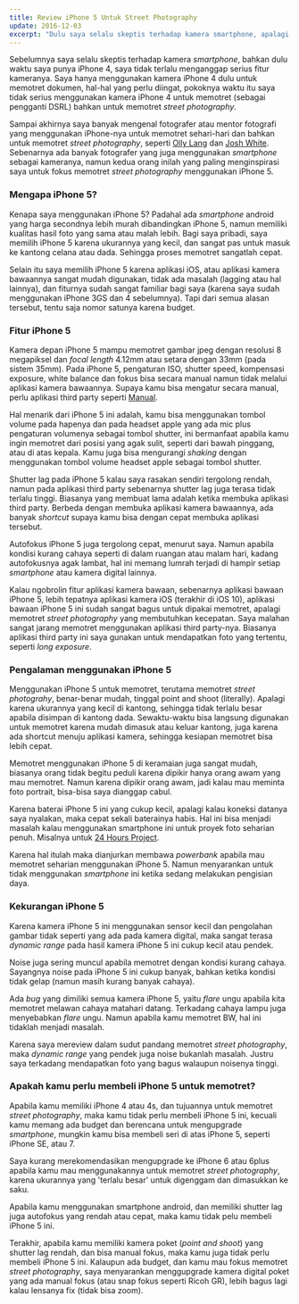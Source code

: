 ```yaml
---
title: Review iPhone 5 Untuk Street Photography
update: 2016-12-03
excerpt: "Dulu saya selalu skeptis terhadap kamera smartphone, apalagi untuk memotret street photography."
---
```


Sebelumnya saya selalu skeptis terhadap kamera *smartphone*, bahkan dulu waktu saya punya iPhone 4, saya tidak terlalu menganggap serius fitur kameranya. Saya hanya menggunakan kamera iPhone 4 dulu untuk memotret dokumen, hal-hal yang perlu diingat, pokoknya waktu itu saya tidak serius menggunakan kamera iPhone 4 untuk memotret (sebagai pengganti DSRL) bahkan untuk memotret *street photography*.

Sampai akhirnya saya banyak mengenal fotografer atau mentor fotografi yang menggunakan iPhone-nya untuk memotret sehari-hari dan bahkan untuk memotret *street photography*, seperti [Olly Lang](http://oggsie.com/oggsie) dan [Josh White](https://jtinseoul.wordpress.com). Sebenarnya ada banyak fotografer yang juga menggunakan *smartphone* sebagai kameranya, namun kedua orang inilah yang paling menginspirasi saya untuk fokus memotret *street photography* menggunakan iPhone 5.

### Mengapa iPhone 5?

Kenapa saya menggunakan iPhone 5? Padahal ada *smartphone* android yang harga secondnya lebih murah dibandingkan iPhone 5, namun memiliki kualitas hasil foto yang sama atau malah lebih. Bagi saya pribadi, saya memilih iPhone 5 karena ukurannya yang kecil, dan sangat pas untuk masuk ke kantong celana atau dada. Sehingga proses memotret sangatlah cepat. 

Selain itu saya memilih iPhone 5 karena aplikasi iOS, atau aplikasi kamera bawaannya sangat mudah digunakan, tidak ada masalah (lagging atau hal lainnya), dan fiturnya sudah sangat familiar bagi saya (karena saya sudah menggunakan iPhone 3GS dan 4 sebelumnya). Tapi dari semua alasan tersebut, tentu saja nomor satunya karena budget.

### Fitur iPhone 5

Kamera depan iPhone 5 mampu memotret gambar jpeg dengan resolusi 8 megapiksel dan *focal length* 4.12mm atau setara dengan 33mm (pada sistem 35mm). Pada iPhone 5, pengaturan ISO, shutter speed, kompensasi exposure, white balance dan fokus bisa secara manual namun tidak melalui aplikasi kamera bawaannya. Supaya kamu bisa mengatur secara manual, perlu aplikasi third party seperti [Manual](http://shootmanual.co/).

Hal menarik dari iPhone 5 ini adalah, kamu bisa menggunakan tombol volume pada hapenya dan pada headset apple yang ada mic plus pengaturan volumenya sebagai tombol shutter, ini bermanfaat apabila kamu ingin memotret dari posisi yang agak sulit, seperti dari bawah pinggang, atau di atas kepala. Kamu juga bisa mengurangi *shaking* dengan menggunakan tombol volume headset apple sebagai tombol shutter.

Shutter lag pada iPhone 5 kalau saya rasakan sendiri tergolong rendah, namun pada aplikasi third party sebenarnya shutter lag juga terasa tidak terlalu tinggi. Biasanya yang membuat lama adalah ketika membuka aplikasi third party. Berbeda dengan membuka aplikasi kamera bawaannya, ada banyak *shortcut* supaya kamu bisa dengan cepat membuka aplikasi tersebut.

Autofokus iPhone 5 juga tergolong cepat, menurut saya. Namun apabila kondisi kurang cahaya seperti di dalam ruangan atau malam hari, kadang autofokusnya agak lambat, hal ini memang lumrah terjadi di hampir setiap *smartphone* atau kamera digital lainnya.

Kalau ngobrolin fitur aplikasi kamera bawaan, sebenarnya aplikasi bawaan iPhone 5, lebih tepatnya aplikasi kamera iOS (terakhir di iOS 10), aplikasi bawaan iPhone 5 ini sudah sangat bagus untuk dipakai memotret, apalagi memotret *street photography* yang membutuhkan kecepatan. Saya malahan sangat jarang memotret menggunakan aplikasi third party-nya. Biasanya aplikasi third party ini saya gunakan untuk mendapatkan foto yang tertentu, seperti *long exposure*.

### Pengalaman menggunakan iPhone 5

Menggunakan iPhone 5 untuk memotret, terutama memotret *street photograhy*, benar-benar mudah, tinggal point and shoot (literally). Apalagi karena ukurannya yang kecil di kantong, sehingga tidak terlalu besar apabila disimpan di kantong dada. Sewaktu-waktu bisa langsung digunakan untuk memotret karena mudah dimasuk atau keluar kantong, juga karena ada shortcut menuju aplikasi kamera, sehingga kesiapan memotret bisa lebih cepat.

Memotret menggunakan iPhone 5 di keramaian juga sangat mudah, biasanya orang tidak begitu peduli karena dipikir hanya orang awam yang mau memotret. Namun karena dipikir orang awam, jadi kalau mau meminta foto portrait, bisa-bisa saya dianggap cabul.

Karena baterai iPhone 5 ini yang cukup kecil, apalagi kalau koneksi datanya saya nyalakan, maka cepat sekali baterainya habis. Hal ini bisa menjadi masalah kalau menggunakan smartphone ini untuk proyek foto seharian penuh. Misalnya untuk [24 Hours Project](/apa-itu-24-hours-project). 

Karena hal itulah maka dianjurkan membawa *powerbank* apabila mau memotret seharian menggunakan iPhone 5. Namun menyarankan untuk tidak menggunakan *smartphone* ini ketika sedang melakukan pengisian daya. 

### Kekurangan iPhone 5

Karena kamera iPhone 5 ini menggunakan sensor kecil dan pengolahan gambar tidak seperti yang ada pada kamera digital, maka sangat terasa *dynamic range* pada hasil kamera iPhone 5 ini cukup kecil atau pendek. 

Noise juga sering muncul apabila memotret dengan kondisi kurang cahaya. Sayangnya noise pada iPhone 5 ini cukup banyak, bahkan ketika kondisi tidak gelap (namun masih kurang banyak cahaya). 

Ada *bug* yang dimiliki semua kamera iPhone 5, yaitu *flare* ungu apabila kita memotret melawan cahaya matahari datang. Terkadang cahaya lampu juga menyebabkan *flare* ungu. Namun apabila kamu memotret BW, hal ini tidaklah menjadi masalah. 

Karena saya mereview dalam sudut pandang memotret *street photography*, maka *dynamic range* yang pendek juga noise bukanlah masalah. Justru saya terkadang mendapatkan foto yang bagus walaupun noisenya tinggi. 

### Apakah kamu perlu membeli iPhone 5 untuk memotret?

Apabila kamu memiliki iPhone 4 atau 4s, dan tujuannya untuk memotret *street photography*, maka kamu tidak perlu membeli iPhone 5 ini, kecuali kamu memang ada budget dan berencana untuk mengupgrade *smartphone*, mungkin kamu bisa membeli seri di atas iPhone 5, seperti iPhone SE, atau 7. 

Saya kurang merekomendasikan mengupgrade ke iPhone 6 atau 6plus apabila kamu mau menggunakannya untuk memotret *street photography*, karena ukurannya yang 'terlalu besar' untuk digenggam dan dimasukkan ke saku.

Apabila kamu menggunakan smartphone android, dan memiliki shutter lag juga autofokus yang rendah atau cepat, maka kamu tidak pelu membeli iPhone 5 ini. 

Terakhir, apabila kamu memiliki kamera poket (*point and shoot*) yang shutter lag rendah, dan bisa manual fokus, maka kamu juga tidak perlu membeli iPhone 5 ini. Kalaupun ada budget, dan kamu mau fokus memotret *street photography*, saya menyarankan menggupgrade kamera digital poket yang ada manual fokus (atau snap fokus seperti Ricoh GR), lebih bagus lagi kalau lensanya fix (tidak bisa zoom).

